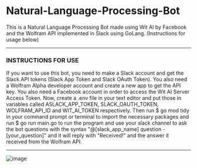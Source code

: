 # Natural-Language-Processing-Bot
This is a Natural Language Processing Bot made using Wit AI by Facebook and the Wolfram API implemented in Slack using GoLang. (Instructions for usage below)

---

### INSTRUCTIONS FOR USE

If you want to use this bot, you need to make a Slack account and get the Slack API tokens (Slack App Token and Slack OAuth Token). You also need a Wolfram Alpha developer account and create a new app to get the API key. You also need a Facebook account in order to access the Wit AI Server Access Token. Now, create a .env file in your text editor and put those in variables called ASLACK_APP_TOKEN, SLACK_OAUTH_TOKEN, WOLFRAM_API_ID and WIT_AI_TOKEN respectively. Then run $ go mod tidy in your command prompt or terminal to import the necessary packages and run $ go run main.go to run the program and use your slack channel to ask the bot questions with the syntax "@[slack_app_name] question - [your_question]" and it will reply with "Received!" and the answer it received from the Wolfram API.

---

![image](https://user-images.githubusercontent.com/63943490/208598141-aa1cbf61-c921-4e00-884d-75f2236c7e5e.png)
